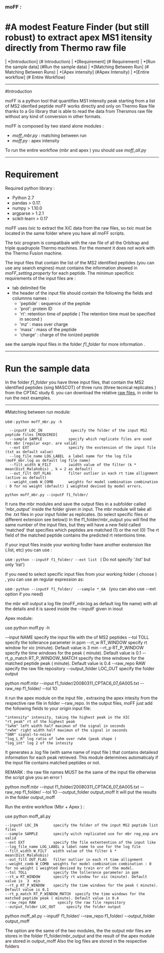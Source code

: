 ### moFF : 
#A modest Feature Finder (but still robust) to extract apex MS1 itensity directly from Thermo  raw file 
================================

 | *[Introduction] (# Introduction)
 | *[Requirement] (# Requirement)
 | *[Run the sample data] (#Run the sample data)
 | *[Matching Between Run] (# Matching Between Runs)
 | *[Apex intensity] (#Apex Intensity)
 | *[Entire workflow] (# Entire Workflow)




---

#Introduction

moFF is a python tool that quantifies MS1 intensity peak starting from a list of MS2 idenfied peptide 
moFF works directly and only on Thermo Raw file thanks to a Go library that is able to read the data from Thersmos raw file without any kind of conversion in other formats.

moFF is composed by two stand alone modules :
- *moff_mbr.py* :  matching between run
- *moff.py* :  apex intensity

To run  the entire workflow (mbr and apex ) you should  use  *moff_all.py*




----
# Requirement

Required python  library :

- Python 2.7
- pandas  > 0.17.
- numpy > 1.10.0
- argparse > 1.2.1 
- scikit-learn > 0.17

moFF uses *txic* to extract the XiC data from the raw files, so  *txic*  must be located in the same folder where you have all moFF scripts.

The txic program is compatibale with  the raw file of all the Orbitrap and triple quadrupole Thermo machines. 
For the moment it does not work with the Thermo Fusion machine.

The input files that contain the list of the MS2 identified peptides (you can use any search engines) must contains the information showed in *moFF_setting.property* for each peptide.
The minimun specificic requirements of the input files are :
- tab delimited file
- the header of the input file should contain the following the fields  and columnns names :  
  - 'peptide' : sequence of the peptide
  - 'prot': protein ID 
  - 'rt': retention time of peptide   ( The retention time must be specified in second )
  - 'mz' : mass over charge
  - 'mass' : mass of the peptide
  - 'charge' : charge of the ionized peptide

see the sample input files in the folder *f1_folder* for more information .

---

# Run the sample data  

In the folder *f1_folder* you have three input files, that contain the MS2 identified  peptides (sing MASCOT) of three runs (three tecnical replicates ) from  the CPTAC study 6. 
you can download the relative [raw files]( https://goo.gl/ukbpCI), in order to run the next examples.


---

#Matching between run module:

use :  `python moff_mbr.py -h`
```
  --inputF LOC_IN             specify the folder of the input MS2 peptide files [REQUIRED]
  --sample SAMPLE            specify which replicate files are used fot mbr [regular expr. are valid]
  --ext EXT                  specify the exstension of the input file (txt as default value)
  --log_file_name LOG_LABEL  a label name for the log file (moFF_mbr.log as default log file name)
  --filt_width W_FILT        iwidth value of the filter (k * mean(Dist_Malahobis) , k = 2 as default)
  --out_filt OUT_FLAG        filter outlier in each rt time allignment (active as default)
  --weight_comb W_COMB       weights for model combination combination : 0 for no weight (default) 1 weighted devised by model errors.
```

`python moff_mbr.py --inputF f1_folder/` 

It runs the mbr modules and save the output files in a subfolder  called 'mbr_output' inside the folder given in input.
The mbr module will take all the .txt files in your input folder as replicates. (to select specific files or different extension see below))
In the f1_folder/mbr_output you will find the same number of the input files, but they will have a new field called 'matched' that specifies which peptides are matched  (1) or the not (0)
The rt field of the matched peptide contains the predicted rt retentioins time.

if your input files inside your working fodler  have another exstension like (.list, etc) you can use :

use : `python --inputF f1_folder/ --ext list ` ( Do not specify '.list' but only 'list')

if you need to select specific input files from your working folder  ( choose  ) , you can use an regular expression as:

use : `python --inputF f1_folder/  --sample *_6A ` (you can also use --ext option if you need)

the mbr will output a log file (moFF_mbr.log as default log file name) with all the details and it is saved inside the  --inputF given in inout



Apex module:

use  python moff.py -h

  --input NAME                        specify the input file with the of MS2 peptides
  --tol TOLL                          specify the tollerance parameter in ppm
  --rt_w RT_WINDOW                    specify rt window for xic (minute). Default value is 3 min
  --rt_p RT_P_WINDOW                  specify the time windows for the peak ( minute). Default value is 0.1
  --rt_p_match RT_P_WINDOW_MATCH      specify the time windows for the matched peptide peak ( minute). Default value is 0.4
  --raw_repo RAW                      specify the raw file repository
  --output_folder LOC_OUT             specify the folder output

python moff.mbr --input f1_folder/20080311_CPTAC6_07_6A005.txt  --raw_rep f1_folder/ --tol 1O 
 
it run the apex module on the input file , extraxing the apex intesity from the respective raw file in folder --raw_repo.
In the output files, moFF just add the following fields to  your origin input file:

	"intensity" intensity, taking the highest peak in the XIC
	"rt_peak" rt of the highest peak
	"lwhm" left width half maximun of the signal in seconds
	"rwhm" right width half maximun of the signal in seconds
	"SNR" signal-to-noise
	"log_L_R" log ratio of lwhm over rwhm (peak shape )
	"log_int" log 2 of the intesity 

It generates a .log file (with same name of input file ) that contains  detailesd information for each peak retrieved.
This module determines automaticaly if the input file contains matched peptides or not.

REMARK : the raw file names  MUST be the same of the input file otherwise the script give you an error !

python moff.mbr --input f1_folder/20080311_CPTAC6_07_6A005.txt  --raw_rep f1_folder/ --tol 1O --output_folder output_moff
It will put the results in the folder output_moff


Run the entire workflow (Mbr + Apex ) :

use python moff_all.py

	--inputF LOC_IN       specify the folder of the input MS2 peptide list files
  	--sample SAMPLE       specify witch replicated use for mbr reg_exp are valid
  	--ext EXT             specify the file extentention of the input like
  	--log_file_name LOG_LABEL a label name to use for the log file
  	--filt_width W_FILT   width value of the filter k * mean(Dist_Malahobis)
  	--out_filt OUT_FLAG   filter outlier in each rt time allignment
  	--weight_comb W_COMB  weights for model combination combination : 0 for no weight 1 weighted devised by trein err of the model.
  	--tol TOLL            specify the tollerance parameter in ppm
  	--rt_w RT_WINDOW      specify rt window for xic (minute). Default value is  3  min
  	--rt_p RT_P_WINDOW    specify the time windows for the peak ( minute). Default value is 0.1
  	--rt_p_match RT_P_WINDOW_MATCH	specify the time windows for the matched peptide peak ( minute). Default value is 0.4
  	--raw_repo RAW        	specify the raw file repository
  	--output_folder LOC_OUT		specify the folder output

python moff_all.py --inputF  f1_folder/   --raw_repo f1_folder/ --output_folder output_moff

The option are the same of the two modules, the the output mbr files are stores in the folder f1_folder/mbr_output  and the result of the apex module are stored in output_moff
Also the log files are stored in the respective folders


